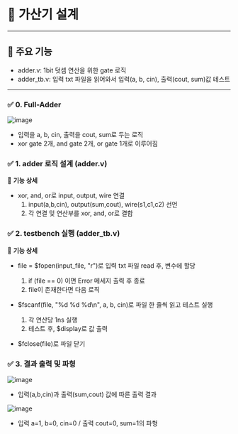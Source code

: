 # 📌 가산기 설계
---
## 🚀 주요 기능
  - adder.v: 1bit 덧셈 연산을 위한 gate 로직
  - adder_tb.v: 입력 txt 파일을 읽어와서 입력(a, b, cin), 출력(cout, sum)값 테스트
---

### ✅ 0. Full-Adder
![image](https://github.com/user-attachments/assets/7d655f46-7c9b-4b12-8a2e-0887b21b427e)

+ 입력을 a, b, cin, 출력을 cout, sum로 두는 로직
+ xor gate 2개, and gate 2개, or gate 1개로 이루어짐
  
### ✅ 1. adder 로직 설계 (adder.v)
📌 **기능 상세**

  - xor, and, or로 input, output, wire 연결
    1. input(a,b,cin), output(sum,cout), wire(s1,c1,c2) 선언
    2. 각 연결 및 연산부를 xor, and, or로 결합

    
### ✅ 2. testbench 실행 (adder_tb.v)
📌 **기능 상세**
    
  - file = $fopen(input_file, "r")로 입력 txt 파일 read 후, 변수에 할당
    1. if (file == 0) 이면 Error 메세지 출력 후 종료
    2. file이 존재한다면 다음 로직
   
  - $fscanf(file, "%d %d %d\n", a, b, cin)로 파일 한 줄씩 읽고 테스트 실행
    1. 각 연산당 1ns 실행
    2. 테스트 후, $display로 값 출력

    
  - $fclose(file)로 파일 닫기


### ✅ 3. 결과 출력 및 파형
![image](https://github.com/user-attachments/assets/84aff1b9-7caa-41a3-9b9a-cc85e9b62587)
+ 입력(a,b,cin)과 출력(sum,cout) 값에 따른 출력 결과


![image](https://github.com/user-attachments/assets/e523e145-1cfa-4962-9958-1eff2b88a430)
+ 입력 a=1, b=0, cin=0 / 출력 cout=0, sum=1의 파형
